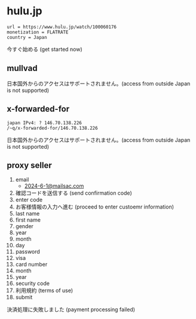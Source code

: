 # hulu.jp

~~~
url = https://www.hulu.jp/watch/100060176
monetization = FLATRATE
country = Japan
~~~

今すぐ始める (get started now)

## mullvad

日本国外からのアクセスはサポートされません。(access from outside Japan is not
supported)

## x-forwarded-for

~~~
japan IPv4: ? 146.70.138.226
/~q/x-forwarded-for/146.70.138.226
~~~

日本国外からのアクセスはサポートされません。(access from outside Japan is not
supported)

## proxy seller

1. email
   - 2024-6-1@mailsac.com
2. 確認コードを送信する (send confirmation code)
3. enter code
4. お客様情報の入力へ進む (proceed to enter custoemr information)
5. last name
6. first name
7. gender
8. year
9. month
10. day
11. password
12. visa
13. card number
14. month
15. year
16. security code
17. 利用規約 (terms of use)
18. submit

決済処理に失敗しました (payment processing failed)
